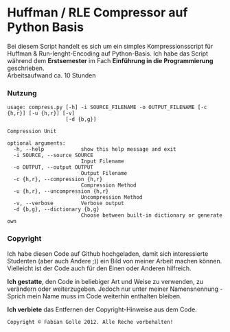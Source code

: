 Huffman / RLE Compressor auf Python Basis
=============================

Bei diesem Script handelt es sich um ein simples Kompressionsscript für Huffman & Run-lenght-Encoding auf Python-Basis. Ich habe das Script während dem **Erstsemester** im Fach **Einführung in die Programmierung** geschrieben.  
Arbeitsaufwand ca. 10 Stunden  

### Nutzung
	usage: compress.py [-h] -i SOURCE_FILENAME -o OUTPUT_FILENAME [-c {h,r}] [-u {h,r}] [-v]
	                   [-d {b,g}]
	
	Compression Unit
	
	optional arguments:
	  -h, --help            show this help message and exit
	  -i SOURCE, --source SOURCE
	                        Input Filename
	  -o OUTPUT, --output OUTPUT
	                        Output Filename
	  -c {h,r}, --compression {h,r}
	                        Compression Method
	  -u {h,r}, --uncompression {h,r}
	                        Uncompression Method
	  -v, --verbose         Verbose output
	  -d {b,g}, --dictionary {b,g}
	                        Choose between built-in dictionary or generate own

### Copyright
Ich habe diesen Code auf Github hochgeladen, damit sich interessierte Studenten (aber auch Andere ;)) ein Bild von meiner Arbeit machen können. Vielleicht ist der Code auch für den Einen oder Anderen hilfreich.  

**Ich gestatte**, den Code in beliebiger Art und Weise zu verwenden, zu verändern oder weiterzugeben. Jedoch nur unter meiner Namensnennung - Sprich mein Name muss im Code weiterhin enthalten bleiben.

**Ich verbiete** das Entfernen der Copyright-Hinweise aus dem Code.  
  
  
  
	Copyright © Fabian Golle 2012. Alle Reche vorbehalten!